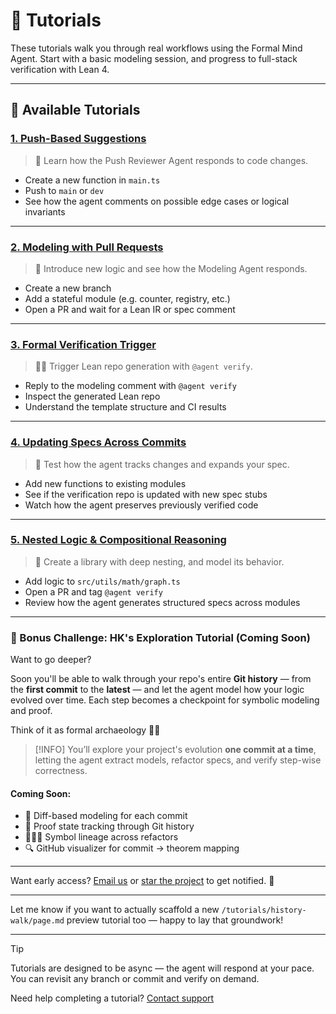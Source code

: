 # 🧪 Tutorials

These tutorials walk you through real workflows using the Formal Mind Agent. Start with a basic modeling session, and progress to full-stack verification with Lean 4.

---

## 🧠 Available Tutorials

### [1. Push-Based Suggestions](/documentation/tutorials/push-review)
> 🧾 Learn how the Push Reviewer Agent responds to code changes.
- Create a new function in `main.ts`
- Push to `main` or `dev`
- See how the agent comments on possible edge cases or logical invariants

---

### [2. Modeling with Pull Requests](/documentation/tutorials/pr-modeling)
> 🧠 Introduce new logic and see how the Modeling Agent responds.
- Create a new branch
- Add a stateful module (e.g. counter, registry, etc.)
- Open a PR and wait for a Lean IR or spec comment

---

### [3. Formal Verification Trigger](/documentation/tutorials/formal-verification)
> ✍🏽 Trigger Lean repo generation with `@agent verify`.
- Reply to the modeling comment with `@agent verify`
- Inspect the generated Lean repo
- Understand the template structure and CI results

---

### [4. Updating Specs Across Commits](/documentation/tutorials/incremental-specs)
> 🔁 Test how the agent tracks changes and expands your spec.
- Add new functions to existing modules
- See if the verification repo is updated with new spec stubs
- Watch how the agent preserves previously verified code

---

### [5. Nested Logic & Compositional Reasoning](/documentation/tutorials/nested-logic)
> 🧩 Create a library with deep nesting, and model its behavior.
- Add logic to `src/utils/math/graph.ts`
- Open a PR and tag `@agent verify`
- Review how the agent generates structured specs across modules

---

### 🧠 Bonus Challenge: HK's Exploration Tutorial (Coming Soon)

Want to go deeper?

Soon you'll be able to walk through your repo's entire **Git history** — from the **first commit** to the **latest** — and let the agent model how your logic evolved over time. Each step becomes a checkpoint for symbolic modeling and proof.

Think of it as formal archaeology 🏺✨

> \[!INFO]
> You’ll explore your project's evolution **one commit at a time**, letting the agent extract models, refactor specs, and verify step-wise correctness.

#### Coming Soon:

* 🧬 Diff-based modeling for each commit
* 🧠 Proof state tracking through Git history
* 🕵🏽‍♂️ Symbol lineage across refactors
* 🔍 GitHub visualizer for commit → theorem mapping

---

Want early access? [Email us](mailto:formalmindai@gmail.com) or [star the project](https://github.com/formalmind/formalmind) to get notified. 🌟

---

Let me know if you want to actually scaffold a new `/tutorials/history-walk/page.md` preview tutorial too — happy to lay that groundwork!

---

> [!TIP]
> Tutorials are designed to be async — the agent will respond at your pace. You can revisit any branch or commit and verify on demand.

Need help completing a tutorial? [Contact support](mailto:formalmindai@gmail.com)
